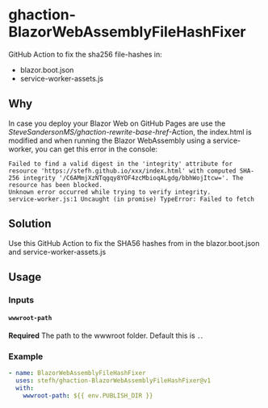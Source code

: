 # ghaction-BlazorWebAssemblyFileHashFixer

GitHub Action to fix the sha256 file-hashes in:
- blazor.boot.json
- service-worker-assets.js

## Why

In case you deploy your Blazor Web on GitHub Pages are use the *SteveSandersonMS/ghaction-rewrite-base-href*-Action,
the index.html is modified and when running the Blazor WebAssembly using a service-worker, you can get this error in the console:

```
Failed to find a valid digest in the 'integrity' attribute for resource 'https://stefh.github.io/xxx/index.html' with computed SHA-256 integrity '/C6AMmjXzNTqgqy8YOF4zcMbioqALgdg/bbhWojItcw='. The resource has been blocked.
Unknown error occurred while trying to verify integrity.
service-worker.js:1 Uncaught (in promise) TypeError: Failed to fetch
```

## Solution

Use this GitHub Action to fix the SHA56 hashes from in the blazor.boot.json and service-worker-assets.js

## Usage

### Inputs

#### `wwwroot-path`

**Required** The path to the wwwroot folder. Default this is `.`.

### Example

``` yml
- name: BlazorWebAssemblyFileHashFixer
  uses: stefh/ghaction-BlazorWebAssemblyFileHashFixer@v1
  with:
    wwwroot-path: ${{ env.PUBLISH_DIR }}
```